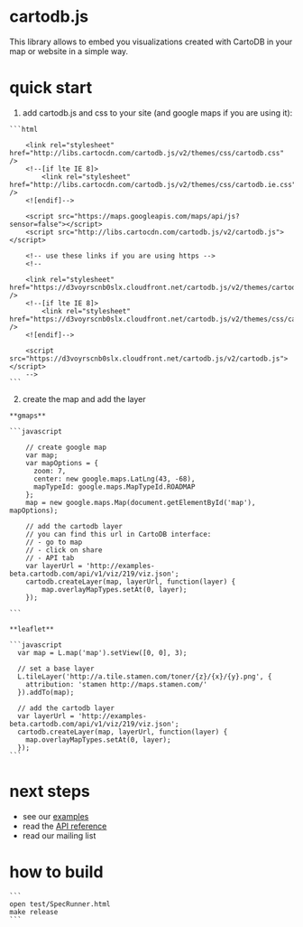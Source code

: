 
cartodb.js
==========

This library allows to embed you visualizations created with CartoDB in your map or website in a simple way.


quick start
===========

  1. add cartodb.js and css to your site (and google maps if you are using it):

    ```html

        <link rel="stylesheet" href="http://libs.cartocdn.com/cartodb.js/v2/themes/css/cartodb.css" />
        <!--[if lte IE 8]>
            <link rel="stylesheet" href="http://libs.cartocdn.com/cartodb.js/v2/themes/css/cartodb.ie.css" />
        <![endif]-->

        <script src="https://maps.googleapis.com/maps/api/js?sensor=false"></script>
        <script src="http://libs.cartocdn.com/cartodb.js/v2/cartodb.js"></script>

        <!-- use these links if you are using https -->
        <!--

        <link rel="stylesheet" href="https://d3voyrscnb0slx.cloudfront.net/cartodb.js/v2/themes/cartodb.css" />
        <!--[if lte IE 8]>
            <link rel="stylesheet" href="https://d3voyrscnb0slx.cloudfront.net/cartodb.js/v2/themes/css/cartodb.ie.css" />
        <![endif]-->

        <script src="https://d3voyrscnb0slx.cloudfront.net/cartodb.js/v2/cartodb.js"></script>
        -->
    ```


  2. create the map and add the layer 
  
    **gmaps**

    ```javascript

        // create google map
        var map;
        var mapOptions = {
          zoom: 7,
          center: new google.maps.LatLng(43, -68),
          mapTypeId: google.maps.MapTypeId.ROADMAP
        };
        map = new google.maps.Map(document.getElementById('map'),  mapOptions);

        // add the cartodb layer
        // you can find this url in CartoDB interface:
        // - go to map
        // - click on share
        // - API tab
        var layerUrl = 'http://examples-beta.cartodb.com/api/v1/viz/219/viz.json';
        cartodb.createLayer(map, layerUrl, function(layer) {
            map.overlayMapTypes.setAt(0, layer);
        });

    ```

    **leaflet**

    ```javascript
      var map = L.map('map').setView([0, 0], 3);

      // set a base layer 
      L.tileLayer('http://a.tile.stamen.com/toner/{z}/{x}/{y}.png', {
        attribution: 'stamen http://maps.stamen.com/'
      }).addTo(map);
      
      // add the cartodb layer
      var layerUrl = 'http://examples-beta.cartodb.com/api/v1/viz/219/viz.json';
      cartodb.createLayer(map, layerUrl, function(layer) {
        map.overlayMapTypes.setAt(0, layer);
      });
    ```



next steps
==========

  - see our [examples](tree/develop/examples)
  - read the [API reference](tree/develop/doc/API.md)
  - read our mailing list



how to build
============

    
    ```
    open test/SpecRunner.html
    make release
    ```


